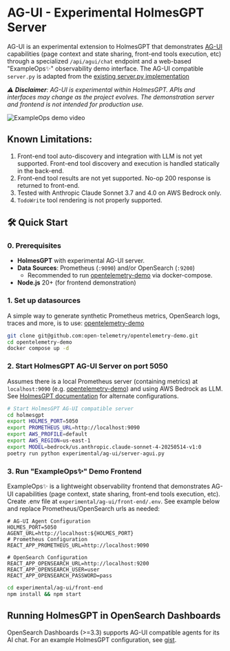 # AG-UI - Experimental HolmesGPT Server

AG-UI is an experimental extension to HolmesGPT that demonstrates [AG-UI](https://docs.ag-ui.com/introduction) capabilities (page context and state sharing, front-end tools execution, etc) through a specialized `/api/agui/chat` endpoint and a web-based "ExampleOps✨" observability demo interface. The AG-UI compatible `server.py` is adapted from the [existing server.py implementation](../../server.py)

_⚠️ **Disclaimer**: AG-UI is experimental within HolmesGPT. APIs and interfaces may change as the project evolves. The demonstration server and frontend is not intended for production use._

![ExampleOps demo video](https://github.com/kylehounslow/holmesgpt/blob/docs/experimental/ag-ui/docs/holmesgpt-agui-demo-1.gif?raw=true)

## Known Limitations:

1. Front-end tool auto-discovery and integration with LLM is not yet supported. Front-end tool discovery and execution is handled statically in the back-end.
1. Front-end tool results are not yet supported. No-op 200 response is returned to front-end.
1. Tested with Anthropic Claude Sonnet 3.7 and 4.0 on AWS Bedrock only.
1. `TodoWrite` tool rendering is not properly supported.

## 🛠️ Quick Start

### **0. Prerequisites**

- **HolmesGPT** with experimental AG-UI server.
- **Data Sources**: Prometheus (`:9090`) and/or OpenSearch (`:9200`)
  - Recommended to run [opentelemetry-demo](https://github.com/open-telemetry/opentelemetry-demo) via docker-compose.
- **Node.js** 20+ (for frontend demonstration)

### **1. Set up datasources**

A simple way to generate synthetic Prometheus metrics, OpenSearch logs, traces and more, is to use: [opentelemetry-demo](https://github.com/open-telemetry/opentelemetry-demo)

```bash
git clone git@github.com:open-telemetry/opentelemetry-demo.git
cd opentelemetry-demo
docker compose up -d
```

### **2. Start HolmesGPT AG-UI Server on port 5050**

Assumes there is a local Prometheus server (containing metrics) at `localhost:9090` (e.g. [opentelemetry-demo](https://github.com/open-telemetry/opentelemetry-demo)) and using AWS Bedrock as LLM. See [HolmesGPT documentation](https://holmesgpt.dev/) for alternate configurations.

```bash
# Start HolmesGPT AG-UI compatible server
cd holmesgpt
export HOLMES_PORT=5050
export PROMETHEUS_URL=http://localhost:9090
export AWS_PROFILE=default
export AWS_REGION=us-east-1
export MODEL=bedrock/us.anthropic.claude-sonnet-4-20250514-v1:0
poetry run python experimental/ag-ui/server-agui.py
```

### **3. Run "ExampleOps✨" Demo Frontend**

ExampleOps✨ is a lightweight observability frontend that demonstrates AG-UI capabilities (page context, state sharing, front-end tools execution, etc).
Create .env file at `experimental/ag-ui/front-end/.env`. See example below and replace Prometheus/OpenSearch urls as needed:

```env
# AG-UI Agent Configuration
HOLMES_PORT=5050
AGENT_URL=http://localhost:${HOLMES_PORT}
# Prometheus Configuration
REACT_APP_PROMETHEUS_URL=http://localhost:9090

# OpenSearch Configuration
REACT_APP_OPENSEARCH_URL=http://localhost:9200
REACT_APP_OPENSEARCH_USER=user
REACT_APP_OPENSEARCH_PASSWORD=pass
```

```bash
cd experimental/ag-ui/front-end
npm install && npm start
```

## Running HolmesGPT in OpenSearch Dashboards
OpenSearch Dashboards (>=3.3) supports AG-UI compatible agents for its AI chat. For an example HolmesGPT configuration,
see [gist](https://gist.github.com/kylehounslow/07290ee15768a5b15a924831f7759217).
